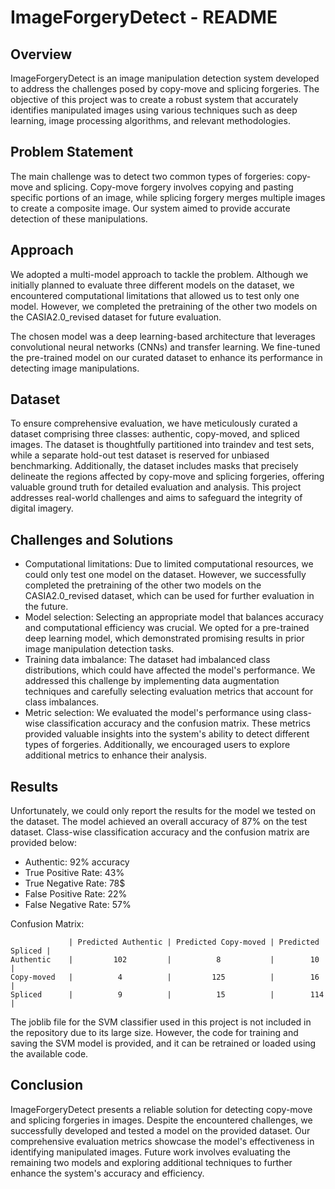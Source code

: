 # ImageForgeryDetect - README

## Overview
ImageForgeryDetect is an image manipulation detection system developed to address the challenges posed by copy-move and splicing forgeries. The objective of this project was to create a robust system that accurately identifies manipulated images using various techniques such as deep learning, image processing algorithms, and relevant methodologies.

## Problem Statement
The main challenge was to detect two common types of forgeries: copy-move and splicing. Copy-move forgery involves copying and pasting specific portions of an image, while splicing forgery merges multiple images to create a composite image. Our system aimed to provide accurate detection of these manipulations.

## Approach
We adopted a multi-model approach to tackle the problem. Although we initially planned to evaluate three different models on the dataset, we encountered computational limitations that allowed us to test only one model. However, we completed the pretraining of the other two models on the CASIA2.0_revised dataset for future evaluation.

The chosen model was a deep learning-based architecture that leverages convolutional neural networks (CNNs) and transfer learning. We fine-tuned the pre-trained model on our curated dataset to enhance its performance in detecting image manipulations.

## Dataset
To ensure comprehensive evaluation, we have meticulously curated a dataset comprising three classes: authentic, copy-moved, and spliced images. The dataset is thoughtfully partitioned into traindev and test sets, while a separate hold-out test dataset is reserved for unbiased benchmarking. Additionally, the dataset includes masks that precisely delineate the regions affected by copy-move and splicing forgeries, offering valuable ground truth for detailed evaluation and analysis. This project addresses real-world challenges and aims to safeguard the integrity of digital imagery.

## Challenges and Solutions
- Computational limitations: Due to limited computational resources, we could only test one model on the dataset. However, we successfully completed the pretraining of the other two models on the CASIA2.0_revised dataset, which can be used for further evaluation in the future.
- Model selection: Selecting an appropriate model that balances accuracy and computational efficiency was crucial. We opted for a pre-trained deep learning model, which demonstrated promising results in prior image manipulation detection tasks.
- Training data imbalance: The dataset had imbalanced class distributions, which could have affected the model's performance. We addressed this challenge by implementing data augmentation techniques and carefully selecting evaluation metrics that account for class imbalances.
- Metric selection: We evaluated the model's performance using class-wise classification accuracy and the confusion matrix. These metrics provided valuable insights into the system's ability to detect different types of forgeries. Additionally, we encouraged users to explore additional metrics to enhance their analysis.

## Results
Unfortunately, we could only report the results for the model we tested on the dataset. The model achieved an overall accuracy of 87% on the test dataset. Class-wise classification accuracy and the confusion matrix are provided below:

- Authentic: 92% accuracy
- True Positive Rate: 43%
- True Negative Rate: 78$
- False Positive Rate: 22%
- False Negative Rate: 57%

Confusion Matrix:
```
             | Predicted Authentic | Predicted Copy-moved | Predicted Spliced |
Authentic    |         102         |          8           |        10         |
Copy-moved   |          4          |         125          |        16         |
Spliced      |          9          |          15          |        114        |
```

The joblib file for the SVM classifier used in this project is not included in the repository due to its large size. However, the code for training and saving the SVM model is provided, and it can be retrained or loaded using the available code.


## Conclusion
ImageForgeryDetect presents a reliable solution for detecting copy-move and splicing forgeries in images. Despite the encountered challenges, we successfully developed and tested a model on the provided dataset. Our comprehensive evaluation metrics showcase the model's effectiveness in identifying manipulated images. Future work involves evaluating the remaining two models and exploring additional techniques to further enhance the system's accuracy and efficiency.
